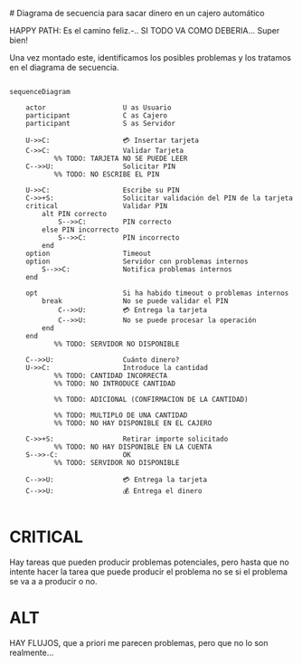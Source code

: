 
# Diagrama de secuencia para sacar dinero en un cajero automático

HAPPY PATH: Es el camino feliz.-.. SI TODO VA COMO DEBERIA... Super bien!

Una vez montado este, identificamos los posibles problemas y los tratamos en el diagrama de secuencia.

```mermaid

sequenceDiagram

    actor                   U as Usuario
    participant             C as Cajero
    participant             S as Servidor

    U->>C:                  💳 Insertar tarjeta
    C->>C:                  Validar Tarjeta
           %% TODO: TARJETA NO SE PUEDE LEER
    C-->>U:                 Solicitar PIN
           %% TODO: NO ESCRIBE EL PIN

    U->>C:                  Escribe su PIN
    C->>+S:                 Solicitar validación del PIN de la tarjeta
    critical                Validar PIN
        alt PIN correcto
            S-->>C:         PIN correcto
        else PIN incorrecto
            S-->>C:         PIN incorrecto
        end
    option                  Timeout
    option                  Servidor con problemas internos
        S-->>C:             Notifica problemas internos
    end

    opt                     Si ha habido timeout o problemas internos
        break               No se puede validar el PIN
            C-->>U:         💳 Entrega la tarjeta
            C-->>U:         No se puede procesar la operación
        end
    end
           %% TODO: SERVIDOR NO DISPONIBLE

    C-->>U:                 Cuánto dinero?
    U->>C:                  Introduce la cantidad
           %% TODO: CANTIDAD INCORRECTA
           %% TODO: NO INTRODUCE CANTIDAD

           %% TODO: ADICIONAL (CONFIRMACION DE LA CANTIDAD)

           %% TODO: MULTIPLO DE UNA CANTIDAD
           %% TODO: NO HAY DISPONIBLE EN EL CAJERO

    C->>+S:                 Retirar importe solicitado
           %% TODO: NO HAY DISPONIBLE EN LA CUENTA
    S-->>-C:                OK
           %% TODO: SERVIDOR NO DISPONIBLE

    C-->>U:                 💳 Entrega la tarjeta
    C-->>U:                 💰 Entrega el dinero


```


# CRITICAL 

Hay tareas que pueden producir problemas potenciales, pero hasta que no intente hacer la tarea que puede producir el problema no se si el problema se va a a producir o no.

# ALT

HAY FLUJOS, que a priori me parecen problemas,
pero que no lo son realmente...


